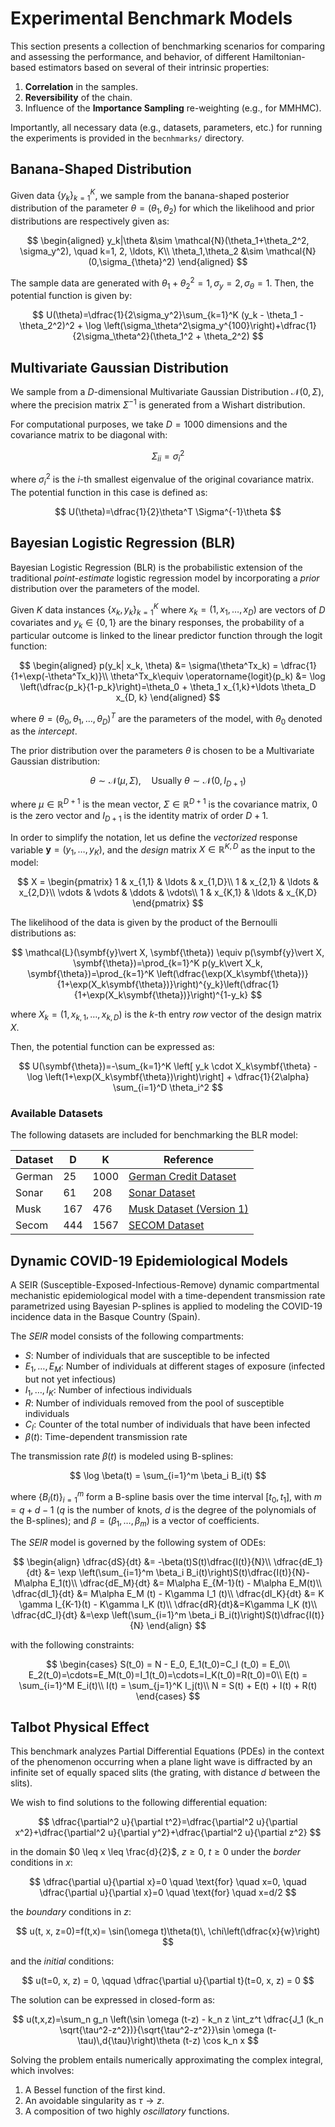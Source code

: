 # Experimental Benchmark Models

This section presents a collection of benchmarking scenarios for comparing and assessing the performance, and behavior, of different Hamiltonian-based estimators based on several of their intrinsic properties:

1. **Correlation** in the samples.
2. **Reversibility** of the chain.
3. Influence of the **Importance Sampling** re-weighting (e.g., for MMHMC).

Importantly, all necessary data (e.g., datasets, parameters, etc.) for running the experiments is provided in the `becnhmarks/` directory.

## Banana-Shaped Distribution

Given data $\{y_k\}_{k=1}^K$, we sample from the banana-shaped posterior distribution of the parameter $\theta = (\theta_1, \theta_2)$ for which the likelihood and prior distributions are respectively given as:

$$
\begin{aligned}
y_k|\theta &\sim \mathcal{N}(\theta_1+\theta_2^2, \sigma_y^2), \quad k=1, 2, \ldots, K\\
\theta_1,\theta_2 &\sim \mathcal{N}(0,\sigma_{\theta}^2)
\end{aligned}
$$

The sample data are generated with $\theta_1+\theta_2^2=1, \sigma_y=2, \sigma_{\theta}=1$. Then, the potential function is given by:

$$
U(\theta)=\dfrac{1}{2\sigma_y^2}\sum_{k=1}^K (y_k - \theta_1 - \theta_2^2)^2 + \log \left(\sigma_\theta^2\sigma_y^{100}\right)+\dfrac{1}{2\sigma_\theta^2}(\theta_1^2 + \theta_2^2)
$$

## Multivariate Gaussian Distribution

We sample from a $D$-dimensional Multivariate Gaussian Distribution $\mathcal{N} (0, \Sigma)$, where the precision matrix $\Sigma^{-1}$ is generated from a Wishart distribution.

For computational purposes, we take $D=1000$ dimensions and the covariance matrix to be diagonal with:

$$
\Sigma_{ii}=\sigma_i^2
$$

where $\sigma_i^2$ is the $i$-th smallest eigenvalue of the original covariance matrix. The potential function in this case is defined as:

$$
U(\theta)=\dfrac{1}{2}\theta^T \Sigma^{-1}\theta
$$

## Bayesian Logistic Regression (BLR)

Bayesian Logistic Regression (BLR) is the probabilistic extension of the traditional *point-estimate* logistic regression model by incorporating a *prior* distribution over the parameters of the model.

Given $K$ data instances $\{x_k, y_k\}_{k=1}^K$ where $x_k=(1, x_1, \ldots, x_D)$ are vectors of $D$ covariates and $y_k \in \{0, 1\}$ are the binary responses, the probability of a particular outcome is linked to the linear predictor function through the logit function:

$$
\begin{aligned}
p(y_k| x_k, \theta) &= \sigma(\theta^Tx_k) = \dfrac{1}{1+\exp(-\theta^Tx_k)}\\
\theta^Tx_k\equiv \operatorname{logit}(p_k) &= \log \left(\dfrac{p_k}{1-p_k}\right)=\theta_0 + \theta_1 x_{1,k}+\ldots \theta_D x_{D, k}
\end{aligned}
$$

where $\theta=(\theta_0, \theta_1, \ldots, \theta_D)^T$ are the parameters of the model, with $\theta_0$ denoted as the *intercept*.

The prior distribution over the parameters $\theta$ is chosen to be a Multivariate Gaussian distribution:

$$
\theta \sim \mathcal{N}(\mu, \Sigma), \quad \text{Usually } \theta \sim \mathcal{N}(0, I_{D+1})
$$

where $\mu\in \mathbb{R}^{D+1}$ is the mean vector, $\Sigma \in \mathbb{R}^{D+1}$ is the covariance matrix, $0$ is the zero vector and $I_{D+1}$ is the identity matrix of order $D+1$.

In order to simplify the notation, let us define the *vectorized* response variable $\symbf{y}=(y_1, \ldots, y_K)$, and the *design* matrix $X\in \mathbb{R}^{K, D}$ as the input to the model:

$$
    X = \begin{pmatrix}
    1 & x_{1,1} & \ldots & x_{1,D}\\
    1 & x_{2,1} & \ldots & x_{2,D}\\
    \vdots & \vdots & \ddots & \vdots\\
    1 & x_{K,1} & \ldots & x_{K,D}
    \end{pmatrix}
$$

The likelihood of the data is given by the product of the Bernoulli distributions as:

$$
\mathcal{L}(\symbf{y}\vert X, \symbf{\theta}) \equiv p(\symbf{y}\vert X, \symbf{\theta})=\prod_{k=1}^K p(y_k\vert X_k, \symbf{\theta})=\prod_{k=1}^K \left(\dfrac{\exp(X_k\symbf{\theta})}{1+\exp(X_k\symbf{\theta})}\right)^{y_k}\left(\dfrac{1}{1+\exp(X_k\symbf{\theta})}\right)^{1-y_k}
$$

where $X_k=(1, x_{k, 1}, \ldots, x_{k,D})$ is the $k$-th entry *row* vector of the design matrix $X$.
    
Then, the potential function can be expressed as:

$$
U(\symbf{\theta})=-\sum_{k=1}^K \left[ y_k \cdot X_k\symbf{\theta} - \log \left(1+\exp(X_k\symbf{\theta})\right)\right] + \dfrac{1}{2\alpha} \sum_{i=1}^D \theta_i^2
$$

### Available Datasets

The following datasets are included for benchmarking the BLR model:

| Dataset | D | K | Reference |
|---------|---|----|-----------|
| German | 25 | 1000 | [German Credit Dataset](https://archive.ics.uci.edu/dataset/144/statlog+german+credit+data) |
| Sonar | 61 | 208 | [Sonar Dataset](http://archive.ics.uci.edu/dataset/151/connectionist+bench+sonar+mines+vs+rocks) |
| Musk | 167 | 476 | [Musk Dataset (Version 1)](https://archive.ics.uci.edu/dataset/74/musk+version+1) |
| Secom | 444 | 1567 | [SECOM Dataset](https://archive.ics.uci.edu/dataset/179/secom) |

## Dynamic COVID-19 Epidemiological Models

A SEIR (Susceptible-Exposed-Infectious-Remove) dynamic compartmental mechanistic epidemiological model with a time-dependent transmission rate parametrized using Bayesian P-splines is applied to modeling the COVID-19 incidence data in the Basque Country (Spain).

The $SEIR$ model consists of the following compartments:

- $S$: Number of individuals that are susceptible to be infected
- $E_1, \ldots, E_M$: Number of individuals at different stages of exposure (infected but not yet infectious)
- $I_1, \ldots, I_K$: Number of infectious individuals
- $R$: Number of individuals removed from the pool of susceptible individuals
- $C_I$: Counter of the total number of individuals that have been infected
- $\beta(t)$: Time-dependent transmission rate

The transmission rate $\beta(t)$ is modeled using B-splines:

$$
\log \beta(t) = \sum_{i=1}^m \beta_i B_i(t)
$$

where $\{B_i (t)\}_{i=1}^m$ form a B-spline basis over the time interval $[t_0, t_1]$, with $m=q+d-1$ ($q$ is the number of knots, $d$ is the degree of the polynomials of the B-splines); and $\beta=(\beta_1, \ldots, \beta_m)$ is a vector of coefficients.

The $SEIR$ model is governed by the following system of ODEs:

$$
\begin{align}
\dfrac{dS}{dt} &= -\beta(t)S(t)\dfrac{I(t)}{N}\\
\dfrac{dE_1}{dt} &= \exp \left(\sum_{i=1}^m \beta_i B_i(t)\right)S(t)\dfrac{I(t)}{N}-M\alpha E_1(t)\\
\dfrac{dE_M}{dt} &= M\alpha E_{M-1}(t) - M\alpha E_M(t)\\
\dfrac{dI_1}{dt} &= M\alpha E_M (t) - K\gamma I_1 (t)\\
\dfrac{dI_K}{dt} &= K \gamma I_{K-1}(t) - K\gamma I_K (t)\\
\dfrac{dR}{dt}&=K\gamma I_K (t)\\
\dfrac{dC_I}{dt} &=\exp \left(\sum_{i=1}^m \beta_i B_i(t)\right)S(t)\dfrac{I(t)}{N}
\end{align}
$$

with the following constraints:

$$
\begin{cases}
S(t_0) = N - E_0, E_1(t_0)=C_I (t_0) = E_0\\
E_2(t_0)=\cdots=E_M(t_0)=I_1(t_0)=\cdots=I_K(t_0)=R(t_0)=0\\
E(t) = \sum_{i=1}^M E_i(t)\\
I(t) = \sum_{j=1}^K I_j(t)\\
N = S(t) + E(t) + I(t) + R(t)
\end{cases}
$$

## Talbot Physical Effect

This benchmark analyzes Partial Differential Equations (PDEs) in the context of the phenomenon occurring when a plane light wave is diffracted by an infinite set of equally spaced slits (the grating, with distance $d$ between the slits).

We wish to find solutions to the following differential equation:

$$
\dfrac{\partial^2 u}{\partial t^2}=\dfrac{\partial^2 u}{\partial x^2}+\dfrac{\partial^2 u}{\partial y^2}+\dfrac{\partial^2 u}{\partial z^2}
$$

in the domain $0 \leq x \leq \frac{d}{2}$, $z \geq 0$, $t \geq 0$ under the *border* conditions in $x$:

$$
\dfrac{\partial u}{\partial x}=0 \quad \text{for} \quad x=0, \quad \dfrac{\partial u}{\partial x}=0 \quad \text{for} \quad x=d/2
$$

the *boundary* conditions in $z$:

$$
u(t, x, z=0)=f(t,x)= \sin(\omega t)\theta(t)\, \chi\left(\dfrac{x}{w}\right)
$$

and the *initial* conditions:

$$
u(t=0, x, z) = 0, \qquad \dfrac{\partial u}{\partial t}(t=0, x, z) = 0
$$

The solution can be expressed in closed-form as:

$$
u(t,x,z)=\sum_n g_n \left(\sin \omega (t-z) - k_n z \int_z^t \dfrac{J_1 (k_n \sqrt{\tau^2-z^2})}{\sqrt{\tau^2-z^2}}\sin \omega (t-\tau)\,d{\tau}\right)\theta (t-z) \cos k_n x
$$

Solving the problem entails numerically approximating the complex integral, which involves:

1. A Bessel function of the first kind.
2. An avoidable singularity as $\tau \rightarrow z$.
3. A composition of two highly *oscillatory* functions.
